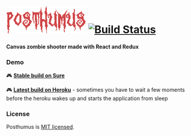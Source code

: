 # ![Posthumus](./src/assets/images/logo.png) [![Build Status](https://travis-ci.org/praghus/posthumus.svg?branch=master)](https://travis-ci.org/praghus/posthumus)
#### Canvas zombie shooter made with React and Redux



### Demo

:video_game: **[Stable build on Sure](https://posthumus.surge.sh/)**

:video_game: **[Latest build on Heroku](https://posthumus.herokuapp.com/)** - sometimes you have to wait a few moments before the heroku wakes up and starts the application from sleep


### License

Posthumus is [MIT licensed](./LICENSE).

